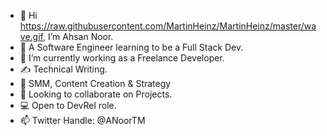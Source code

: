 - 👋 Hi https://raw.githubusercontent.com/MartinHeinz/MartinHeinz/master/wave.gif, I’m Ahsan Noor.
- 👀 A Software Engineer learning to be a Full Stack Dev.
- 🌱 I’m currently working as a Freelance Developer.
- ✍ Technical Writing.
- 💞️ SMM, Content Creation & Strategy 
- 🤝 Looking to collaborate on Projects.
- 💻 Open to DevRel role.
- 📫 Twitter Handle: @ANoorTM

<!---
ANoorTM/ANoorTM is a ✨ special ✨ repository because its `README.md` (this file) appears on your GitHub profile.
You can click the Preview link to take a look at your changes.
--->
